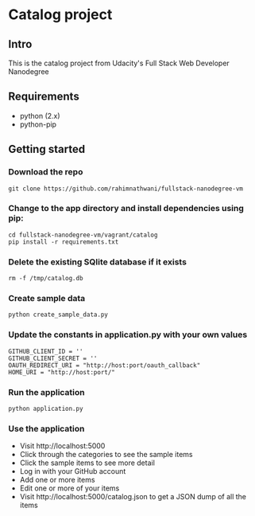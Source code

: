 # Catalog project
## Intro
This is the catalog project from Udacity's Full Stack Web Developer Nanodegree

## Requirements
* python (2.x)
* python-pip

## Getting started
### Download the repo
```
git clone https://github.com/rahimnathwani/fullstack-nanodegree-vm
```

### Change to the app directory and install dependencies using pip:
```
cd fullstack-nanodegree-vm/vagrant/catalog
pip install -r requirements.txt
```
### Delete the existing SQlite database if it exists
```
rm -f /tmp/catalog.db
```
### Create sample data
```
python create_sample_data.py
```
### Update the constants in application.py with your own values
```
GITHUB_CLIENT_ID = ''
GITHUB_CLIENT_SECRET = ''
OAUTH_REDIRECT_URI = "http://host:port/oauth_callback"
HOME_URI = "http://host:port/"
```
### Run the application
```
python application.py
```
### Use the application
* Visit http://localhost:5000
* Click through the categories to see the sample items
* Click the sample items to see more detail
* Log in with your GitHub account
* Add one or more items
* Edit one or more of your items
* Visit http://localhost:5000/catalog.json to get a JSON dump of all the items
